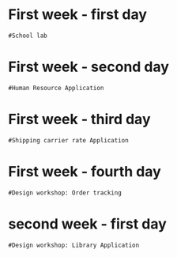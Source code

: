 # First week - first day
	#School lab
	

# First week - second day
	#Human Resource Application

# First week - third day
	#Shipping carrier rate Application 
	
# First week - fourth day
	#Design workshop: Order tracking

# second week - first day
	#Design workshop: Library Application 
